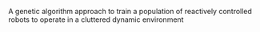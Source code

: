 A genetic algorithm approach to train a population of reactively controlled robots to operate in a cluttered dynamic environment